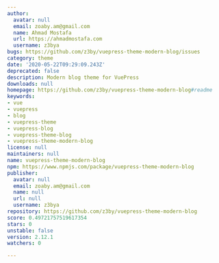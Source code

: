 ```yaml
---
author:
  avatar: null
  email: zoaby.am@gmail.com
  name: Ahmad Mostafa
  url: https://ahmadmostafa.com
  username: z3bya
bugs: https://github.com/z3by/vuepress-theme-modern-blog/issues
category: theme
date: '2020-05-22T09:29:09.243Z'
deprecated: false
description: Modern blog theme for VuePress
downloads: null
homepage: https://github.com/z3by/vuepress-theme-modern-blog#readme
keywords:
- vue
- vuepress
- blog
- vuepress-theme
- vuepress-blog
- vuepress-theme-blog
- vuepress-theme-modern-blog
license: null
maintainers: null
name: vuepress-theme-modern-blog
npm: https://www.npmjs.com/package/vuepress-theme-modern-blog
publisher:
  avatar: null
  email: zoaby.am@gmail.com
  name: null
  url: null
  username: z3bya
repository: https://github.com/z3by/vuepress-theme-modern-blog
score: 0.49721757519617354
stars: 0
unstable: false
version: 2.12.1
watchers: 0

---
```


